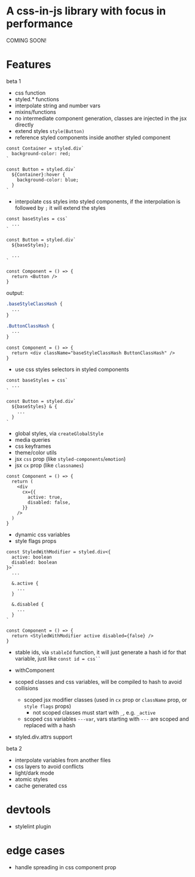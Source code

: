 # A css-in-js library with focus in performance

COMING SOON!

# Features

beta 1

- css function
- styled.\* functions
- interpolate string and number vars
- mixins/functions
- no intermediate component generation, classes are injected in the jsx directly
- extend styles `style(Button)`
- reference styled components inside another styled component

```tsx
const Container = styled.div`
  background-color: red;
`

const Button = styled.div`
  ${Container}:hover {
    background-color: blue;
  }
`
```

- interpolate css styles into styled components, if the interpolation is followed by `;` it will extend the styles

```tsx
const baseStyles = css`
  ...
`

const Button = styled.div`
  ${baseStyles};

  ...
`

const Component = () => {
  return <Button />
}
```

output:

```css
.baseStyleClassHash {
  ...
}

.ButtonClassHash {
  ...
}
```

```tsx
const Component = () => {
  return <div className="baseStyleClassHash ButtonClassHash" />
}
```

- use css styles selectors in styled components

```tsx
const baseStyles = css`
  ...
`

const Button = styled.div`
  ${baseStyles} & {
    ...
  }
`
```

- global styles, via `createGlobalStyle`
- media queries
- css keyframes
- theme/color utils
- jsx `css` prop (like `styled-components`/`emotion`)
- jsx `cx` prop (like `classnames`)

```tsx
const Component = () => {
  return (
    <div
      cx={{
        active: true,
        disabled: false,
      }}
    />
  )
}
```

- dynamic css variables
- style flags props

```tsx
const StyledWithModifier = styled.div<{
  active: boolean
  disabled: boolean
}>`
  ...

  &.active {
    ...
  }

  &.disabled {
    ...
  }
`

const Component = () => {
  return <StyledWithModifier active disabled={false} />
}
```

- stable ids, via `stableId` function, it will just generate a hash id for that variable, just like ` const id = css`` `

- withComponent

- scoped classes and css variables, will be compiled to hash to avoid collisions
  - scoped jsx modifier classes (used in `cx` prop or `className` prop, or `style flags` props)
    - not scoped classes must start with `_`, e.g. `_active`
  - scoped css variables `---var`, vars starting with `---` are scoped and replaced with a hash

- styled.div.attrs support

beta 2

- interpolate variables from another files
- css layers to avoid conflicts
- light/dark mode
- atomic styles
- cache generated css

# devtools

- stylelint plugin

# edge cases

- handle spreading in css component prop
